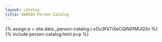 ```yaml
---
layout: catalog
title: SWERIK Person Catalog
---
```

{% assign p = site.data._person-catalog.i-xDu3FkTiXeCQiNXfMUQ3v %}
{% include person-catalog.html p=p %}

